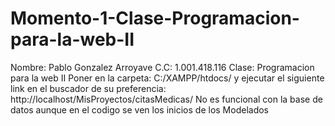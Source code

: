 # Momento-1-Clase-Programacion-para-la-web-II


Nombre: Pablo Gonzalez Arroyave
C.C: 1.001.418.116
Clase: Programacion para la web II
Poner en la carpeta: C:/XAMPP/htdocs/ y ejecutar el siguiente link en el buscador de su preferencia: http://localhost/MisProyectos/citasMedicas/
No es funcional con la base de datos aunque en el codigo se ven los inicios de los Modelados
